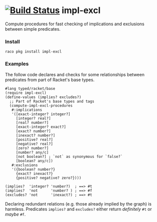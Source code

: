 [![Build Status](https://travis-ci.org/philnguyen/impl-excl.svg?branch=master)](https://travis-ci.org/philnguyen/impl-excl) impl-excl
=========================================

Compute procedures for fast checking of implications and exclusions between simple predicates.

### Install

```
raco pkg install impl-excl
```

### Examples

The follow code declares and checks for some relationships between predicates
from part of Racket's base types.

```racket
#lang typed/racket/base
(require impl-excl)
(define-values (implies? excludes?)
  ;; Part of Racket's base types and tags
  (compute-impl-excl-procedures
   #:implications
   '([exact-integer? integer?] 
     [integer? real?]
     [real? number?]
     [exact-integer? exact?]
     [exact? number?]
     [inexact? number?]
     [positive? real?]
     [negative? real?]
     [zero? number?]
     [number? any/c]
     [not boolean?] ; `not` as synonymous for `false?`
     [boolean? any/c])
   #:exclusions
   '({boolean? number?}
     {exact? inexact?}
     {positive? negative? zero?})))
     
(implies?  'integer? 'number?)  ; ==> #t
(implies?  'not      'number? ) ; ==> #f
(excludes? 'not      'inexact?) ; ==> #t
```

Declaring redundant relations (e.g. those already implied by the graph) is harmless.
Predicates `implies?` and `excludes?` either return *definitely* `#t` or *maybe* `#f`.
